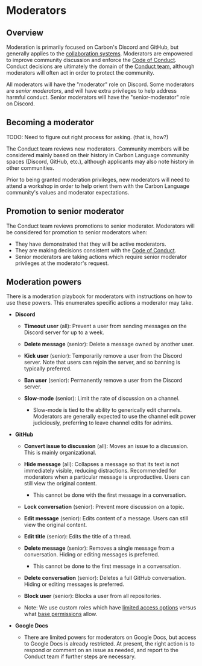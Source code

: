 # Moderators

<!--
Part of the Carbon Language project, under the Apache License v2.0 with LLVM
Exceptions. See /LICENSE for license information.
SPDX-License-Identifier: Apache-2.0 WITH LLVM-exception
-->

## Overview

Moderation is primarily focused on Carbon's Discord and GitHub, but generally
applies to the [collaboration systems](/CONTRIBUTING.md#collaboration-systems).
Moderators are empowered to improve community discussion and enforce the
[Code of Conduct](/CODE_OF_CONDUCT.md). Conduct decisions are ultimately the
domain of the [Conduct team](/CODE_OF_CONDUCT.md#conduct-team), although
moderators will often act in order to protect the community.

All moderators will have the "moderator" role on Discord. Some moderators are
_senior moderators_, and will have extra privileges to help address harmful
conduct. Senior moderators will have the "senior-moderator" role on Discord.

## Becoming a moderator

TODO: Need to figure out right process for asking. (that is, how?)

The Conduct team reviews new moderators. Community members will be considered
mainly based on their history in Carbon Language community spaces (Discord,
GitHub, etc.), although applicants may also note history in other communities.

Prior to being granted moderation privileges, new moderators will need to attend
a workshop in order to help orient them with the Carbon Language community's
values and moderator expectations.

## Promotion to senior moderator

The Conduct team reviews promotions to senior moderator. Moderators will be
considered for promotion to senior moderators when:

-   They have demonstrated that they will be active moderators.
-   They are making decisions consistent with the
    [Code of Conduct](/CODE_OF_CONDUCT.md).
-   Senior moderators are taking actions which require senior moderator
    privileges at the moderator's request.

## Moderation powers

There is a moderation playbook for moderators with instructions on how to use
these powers. This enumerates specific actions a moderator may take.

-   **Discord**

    -   **Timeout user** (all): Prevent a user from sending messages on the
        Discord server for up to a week.

    -   **Delete message** (senior): Delete a message owned by another user.

    -   **Kick user** (senior): Temporarily remove a user from the Discord
        server. Note that users can rejoin the server, and so banning is
        typically preferred.

    -   **Ban user** (senior): Permanently remove a user from the Discord
        server.

    -   **Slow-mode** (senior): Limit the rate of discussion on a channel.

        -   Slow-mode is tied to the ability to generically edit channels.
            Moderators are generally expected to use the channel edit power
            judiciously, preferring to leave channel edits for admins.

-   **GitHub**

    -   **Convert issue to discussion** (all): Moves an issue to a discussion.
        This is mainly organizational.

    -   **Hide message** (all): Collapses a message so that its text is not
        immediately visible, reducing distractions. Recommended for moderators
        when a particular message is unproductive. Users can still view the
        original content.

        -   This cannot be done with the first message in a conversation.

    -   **Lock conversation** (senior): Prevent more discussion on a topic.

    -   **Edit message** (senior): Edits content of a message. Users can still
        view the original content.

    -   **Edit title** (senior): Edits the title of a thread.

    -   **Delete message** (senior): Removes a single message from a
        conversation. Hiding or editing messages is preferred.

        -   This cannot be done to the first message in a conversation.

    -   **Delete conversation** (senior): Deletes a full GitHub conversation.
        Hiding or editing messages is preferred.

    -   **Block user** (senior): Blocks a user from all repositories.

    -   Note: We use custom roles which have
        [limited access options](https://docs.github.com/en/enterprise-cloud@latest/organizations/managing-peoples-access-to-your-organization-with-roles/managing-custom-repository-roles-for-an-organization)
        versus what
        [base permissions](https://docs.github.com/en/organizations/managing-access-to-your-organizations-repositories/repository-roles-for-an-organization)
        allow.

-   **Google Docs**

    -   There are limited powers for moderators on Google Docs, but access to
        Google Docs is already restricted. At present, the right action is to
        respond or comment on an issue as needed, and report to the Conduct team
        if further steps are necessary.
